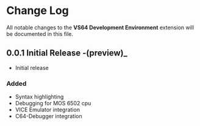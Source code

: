 # Change Log
All notable changes to the **VS64 Development Environment** extension will be documented in this file.

## 0.0.1 Initial Release -(preview)_
- Initial release

### Added
* Syntax highlighting
* Debugging for MOS 6502 cpu
* VICE Emulator integration
* C64-Debugger integration

